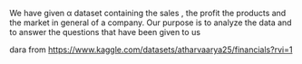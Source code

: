 
We have given α dataset containing the sales , the profit the products and the market in general of a company. 
Our purpose is to analyze the data and to answer the questions that have been given to us



dara from https://www.kaggle.com/datasets/atharvaarya25/financials?rvi=1
